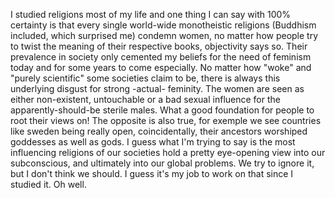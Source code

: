  I studied religions most of my life and one thing I can say with 100% certainty is that every single world-wide monotheistic religions (Buddhism included, which surprised me) condemn women, no matter how people try to twist the meaning of their respective books, objectivity says so. Their prevalence in society only cemented my beliefs for the need of feminism today and for some years to come especially. No matter how "woke" and "purely scientific" some societies claim to be, there is always this underlying disgust for strong -actual- feminity. The women are seen as either non-existent, untouchable or a bad sexual influence for the apparently-should-be sterile males. What a good foundation for people to root their views on!
The opposite is also true, for exemple we see countries like sweden being really open, coincidentally, their ancestors worshiped goddesses as well as gods.
I guess what I'm trying to say is the most influencing religions of our societies hold a pretty eye-opening view into our subconscious, and ultimately into our global problems. We try to ignore it, but I don't think we should. I guess it's my job to work on that since I studied it. Oh well. 